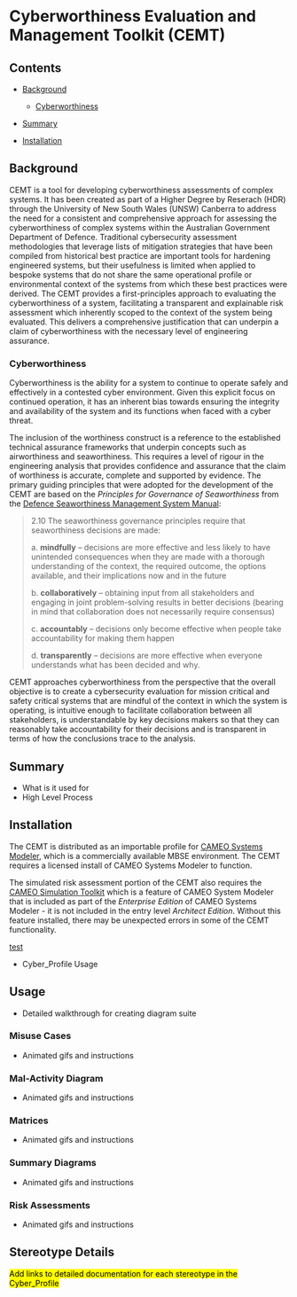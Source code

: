 # Cyberworthiness Evaluation and Management Toolkit (CEMT)

## Contents

 - [Background](#background)

   - [Cyberworthiness](#cyberworthiness)

 - [Summary](#summary)

 - [Installation](#installation)

## Background

CEMT is a tool for developing cyberworthiness assessments of complex systems. It has been created as part of a Higher Degree by Reserach (HDR) through the University of New South Wales (UNSW) Canberra to address the need for a consistent and comprehensive approach for assessing the cyberworthiness of complex systems within the Australian Government Department of Defence. Traditional cybersecurity assessment methodologies that leverage lists of mitigation strategies that have been compiled from historical best practice are important tools for hardening engineered systems, but their usefulness is limited when applied to bespoke systems that do not share the same operational profile or environmental context of the systems from which these best practices were derived. The CEMT provides a first-principles approach to evaluating the cyberworthiness of a system, facilitating a transparent and explainable risk assessment which inherently scoped to the context of the system being evaluated. This delivers a comprehensive justification that can underpin a claim of cyberworthiness with the necessary level of engineering assurance.

### Cyberworthiness

Cyberworthiness is the ability for a system to continue to operate safely and effectively in a contested cyber environment. Given this explicit focus on continued operation, it has an inherent bias towards ensuring the integrity and availability of the system and its functions when faced with a cyber threat.

The inclusion of the worthiness construct is a reference to the established technical assurance frameworks that underpin concepts such as airworthiness and seaworthiness. This requires a level of rigour in the engineering analysis that provides confidence and assurance that the claim of worthiness is accurate, complete and supported by evidence. The primary guiding principles that were adopted for the development of the CEMT are based on the *Principles for Governance of Seaworthiness* from the [Defence Seaworthiness Management System Manual](https://www.defence.gov.au/sites/default/files/2021-01/SeaworthinessMgmtSystemManual.pdf):

> 2.10 The seaworthiness governance principles require that seaworthiness decisions are made:
> 
> a. **mindfully** – decisions are more effective and less likely to have unintended consequences when they are made with a thorough understanding of the context, the required outcome, the options available, and their implications now and in the future
>
> b. **collaboratively** – obtaining input from all stakeholders and engaging in joint problem-solving results in better decisions (bearing in mind that collaboration does not necessarily require consensus)
> 
> c. **accountably** – decisions only become effective when people take accountability for making them happen
>
> d. **transparently** – decisions are more effective when everyone understands what has been decided and why.

CEMT approaches cyberworthiness from the perspective that the overall objective is to create a cybersecurity evaluation for mission critical and safety critical systems that are mindful of the context in which the system is operating, is intuitive enough to facilitate collaboration between all stakeholders, is understandable by key decisions makers so that they can reasonably take accountability for their decisions and is transparent in terms of how the conclusions trace to the analysis.

## Summary



 - What is it used for
 - High Level Process

## Installation

The CEMT is distributed as an importable profile for [CAMEO Systems Modeler](https://www.3ds.com/products-services/catia/products/no-magic/cameo-systems-modeler/), which is a commercially available MBSE environment. The CEMT requires a licensed install of CAMEO Systems Modeler to function.

The simulated risk assessment portion of the CEMT also requires the [CAMEO Simulation Toolkit](https://www.3ds.com/products-services/catia/products/no-magic/cameo-simulation-toolkit/) which is a feature of CAMEO System Modeler that is included as part of the *Enterprise Edition* of CAMEO Systems Modeler - it is not included in the entry level *Architect Edition*. Without this feature installed, there may be unexpected errors in some of the CEMT functionality.

[test](./Documentation/Videos/Import.mp4)
 - Cyber_Profile Usage

## Usage

 - Detailed walkthrough for creating diagram suite

### Misuse Cases

 - Animated gifs and instructions

### Mal-Activity Diagram

 - Animated gifs and instructions
 
### Matrices

 - Animated gifs and instructions
 
### Summary Diagrams

 - Animated gifs and instructions
 
### Risk Assessments

 - Animated gifs and instructions
 
## Stereotype Details
<mark>Add links to detailed documentation for each stereotype in the Cyber_Profile</mark>